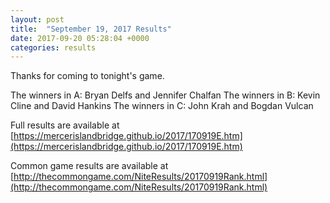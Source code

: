 ```yaml
---
layout: post
title:  "September 19, 2017 Results"
date: 2017-09-20 05:28:04 +0000
categories: results
---
```

Thanks for coming to tonight's game.

The winners in A: Bryan Delfs and Jennifer Chalfan
The winners in B: Kevin Cline and David Hankins
The winners in C: John Krah and Bogdan Vulcan

Full results are available at [https://mercerislandbridge.github.io/2017/170919E.htm](https://mercerislandbridge.github.io/2017/170919E.htm)

Common game results are available at [http://thecommongame.com/NiteResults/20170919Rank.html](http://thecommongame.com/NiteResults/20170919Rank.html)
